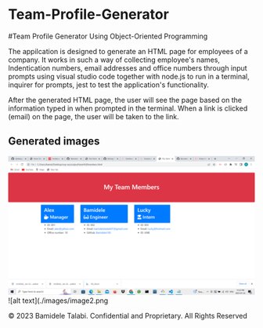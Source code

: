 # Team-Profile-Generator

#Team Profile Generator Using Object-Oriented Programming

The appilcation is designed to generate an HTML page for employees of a company. It works in such a way of collecting employee's names, Indentication numbers, email addresses and office numbers through input prompts using visual studio code together with node.js to run in a terminal, inquirer for prompts, jest to test the application's functionality. 

After the generated HTML page, the user will see the page based on the information typed in when prompted in the terminal. When a link is clicked (email) on the page, the user will be taken to the link.


## Generated images
![alt text](./images/image1.png)
![alt text](./images/image2.png


© 2023 Bamidele Talabi. Confidential and Proprietary. All Rights Reserved

